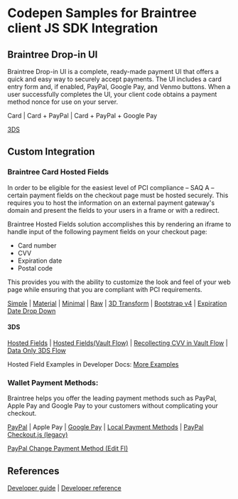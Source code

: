 # Codepen Samples for Braintree client JS SDK Integration

## Braintree Drop-in UI

Braintree Drop-in UI is a complete, ready-made payment UI that offers a quick and easy way to securely accept payments. The UI includes a card entry form and, if enabled, PayPal, Google Pay, and Venmo buttons. When a user successfully completes the UI, your client code obtains a payment method nonce for use on your server.

Card | Card + PayPal | Card + PayPal + Google Pay

[3DS](https://codepen.io/vimalnath53/pen/zYNPQzZ)

## Custom Integration

### Braintree Card Hosted Fields

In order to be eligible for the easiest level of PCI compliance – SAQ A – certain payment fields on the checkout page must be hosted securely. This requires you to host the information on an external payment gateway's domain and present the fields to your users in a frame or with a redirect.

Braintree Hosted Fields solution accomplishes this by rendering an iframe to handle input of the following payment fields on your checkout page:

* Card number
* CVV
* Expiration date
* Postal code

This provides you with the ability to customize the look and feel of your web page while ensuring that you are compliant with PCI requirements.

[Simple](https://codepen.io/braintree/pen/ZWPpPG) | [Material](https://codepen.io/braintree/pen/mPgdPN) | [Minimal](https://codepen.io/braintree/pen/EKJVXp) | [Raw](https://codepen.io/braintree/pen/grQJQM) |  [3D Transform](https://codepen.io/braintree/pen/oLxqjd) | [Bootstrap v4](https://codepen.io/braintree/pen/zeamxM) | [Expiration Date Drop Down](https://codepen.io/braintree/pen/QGrXav)

#### 3DS

[Hosted Fields](https://codepen.io/vimalnath53/pen/vYxyKXL) | [Hosted Fields(Vault Flow)](https://codepen.io/vimalnath53/pen/WNpRGey) | [Recollecting CVV in Vault Flow](https://codepen.io/vimalnath53/pen/YzZNaWm) | [Data Only 3DS Flow](https://codepen.io/vimalnath53/pen/KKWaoZZ)

Hosted Field Examples in Developer Docs:
[More Examples](https://developers.braintreepayments.com/guides/hosted-fields/examples/javascript/v3)


### Wallet Payment Methods:

Braintree helps you offer the leading payment methods such as PayPal, Apple Pay and Google Pay to your customers without complicating your checkout.

[PayPal](https://codepen.io/the_tfulton/pen/wvveGKZ) | Apple Pay | [Google Pay](https://codepen.io/the_tfulton/pen/abvpeWV) | [Local Payment Methods](https://codepen.io/the_tfulton/pen/RwwERNQ) | [PayPal Checkout.js (legacy)](https://codepen.io/the_tfulton/pen/PoomRmb)

[PayPal Change Payment Method (Edit FI)](https://codepen.io/ksuralta/pen/jObBENN)


## References

[Developer guide](https://developers.braintreepayments.com/guides/hosted-fields/overview/javascript/v3) | [Developer reference](https://braintree.github.io/braintree-web/current/)
